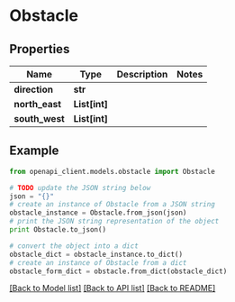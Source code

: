 # Obstacle


## Properties

Name | Type | Description | Notes
------------ | ------------- | ------------- | -------------
**direction** | **str** |  | 
**north_east** | **List[int]** |  | 
**south_west** | **List[int]** |  | 

## Example

```python
from openapi_client.models.obstacle import Obstacle

# TODO update the JSON string below
json = "{}"
# create an instance of Obstacle from a JSON string
obstacle_instance = Obstacle.from_json(json)
# print the JSON string representation of the object
print Obstacle.to_json()

# convert the object into a dict
obstacle_dict = obstacle_instance.to_dict()
# create an instance of Obstacle from a dict
obstacle_form_dict = obstacle.from_dict(obstacle_dict)
```
[[Back to Model list]](../README.md#documentation-for-models) [[Back to API list]](../README.md#documentation-for-api-endpoints) [[Back to README]](../README.md)


